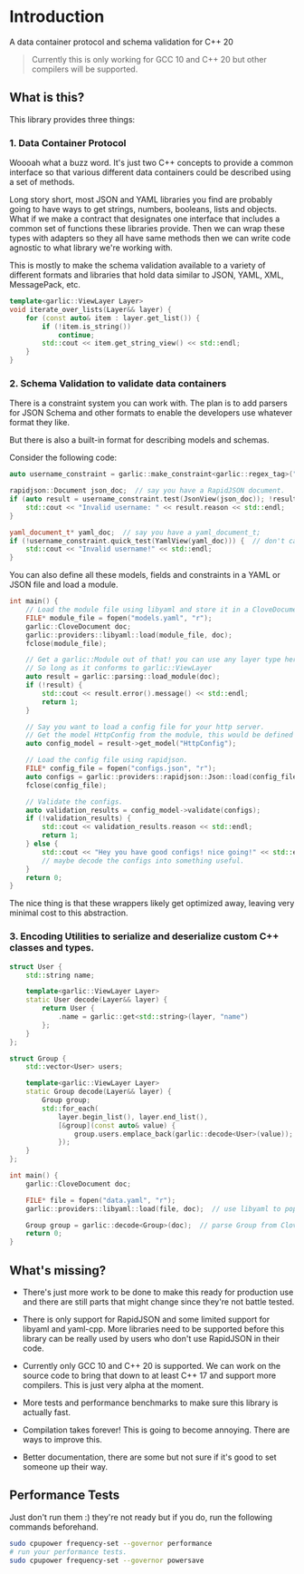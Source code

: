 # Introduction

A data container protocol and schema validation for C++ 20

> Currently this is only working for GCC 10 and C++ 20 but other compilers will be supported.

## What is this?

This library provides three things:


### 1. Data Container Protocol

Woooah what a buzz word. It's just two C++ concepts to provide a common interface
so that various different data containers could be described using a set of methods.

Long story short, most JSON and YAML libraries you find are probably going to have
ways to get strings, numbers, booleans, lists and objects. What if we make a contract that
designates one interface that includes a common set of functions these libraries provide.
Then we can wrap these types with adapters so they all have same methods then we can write code
agnostic to what library we're working with.

This is mostly to make the schema validation available to a variety of different formats and libraries that
hold data similar to JSON, YAML, XML, MessagePack, etc.

```cpp
template<garlic::ViewLayer Layer>
void iterate_over_lists(Layer&& layer) {
    for (const auto& item : layer.get_list()) {
        if (!item.is_string())
            continue;
        std::cout << item.get_string_view() << std::endl;
    }
}
```

### 2. Schema Validation to validate data containers

There is a constraint system you can work with. The plan is to add parsers for JSON Schema and other formats
to enable the developers use whatever format they like.

But there is also a built-in format for describing models and schemas.

Consider the following code:

```cpp
auto username_constraint = garlic::make_constraint<garlic::regex_tag>("\\w{3,12}");

rapidjson::Document json_doc;  // say you have a RapidJSON document.
if (auto result = username_constraint.test(JsonView(json_doc)); !result) {
    std::cout << "Invalid username: " << result.reason << std::endl;
}

yaml_document_t* yaml_doc;  // say you have a yaml_document_t;
if (!username_constraint.quick_test(YamlView(yaml_doc))) {  // don't care about details.
    std::cout << "Invalid username!" << std::endl;
}
```

You can also define all these models, fields and constraints in a YAML or JSON file and load a module.

```cpp
int main() {
    // Load the module file using libyaml and store it in a CloveDocument.
    FILE* module_file = fopen("models.yaml", "r");
    garlic::CloveDocument doc;
    garlic::providers::libyaml::load(module_file, doc);
    fclose(module_file);

    // Get a garlic::Module out of that! you can use any layer type here.
    // So long as it conforms to garlic::ViewLayer
    auto result = garlic::parsing::load_module(doc);
    if (!result) {
        std::cout << result.error().message() << std::endl;
        return 1;
    }

    // Say you want to load a config file for your http server.
    // Get the model HttpConfig from the module, this would be defined in your module file.
    auto config_model = result->get_model("HttpConfig");

    // Load the config file using rapidjson.
    FILE* config_file = fopen("configs.json", "r");
    auto configs = garlic::providers::rapidjson::Json::load(config_file);
    fclose(config_file);

    // Validate the configs.
    auto validation_results = config_model->validate(configs);
    if (!validation_results) {
        std::cout << validation_results.reason << std::endl;
        return 1;
    } else {
        std::cout << "Hey you have good configs! nice going!" << std::endl;
        // maybe decode the configs into something useful.
    }
    return 0;
}
```

The nice thing is that these wrappers likely get optimized away, leaving very minimal cost to this abstraction.

### 3. Encoding Utilities to serialize and deserialize custom C++ classes and types.


```cpp
struct User {
    std::string name;

    template<garlic::ViewLayer Layer>
    static User decode(Layer&& layer) {
        return User {
            .name = garlic::get<std::string>(layer, "name")
        };
    }
};

struct Group {
    std::vector<User> users;

    template<garlic::ViewLayer Layer>
    static Group decode(Layer&& layer) {
        Group group;
        std::for_each(
            layer.begin_list(), layer.end_list(),
            [&group](const auto& value) {
                group.users.emplace_back(garlic::decode<User>(value));
            });
    }
};

int main() {
    garlic::CloveDocument doc;

    FILE* file = fopen("data.yaml", "r");
    garlic::providers::libyaml::load(file, doc);  // use libyaml to populate CloveDocument.

    Group group = garlic::decode<Group>(doc);  // parse Group from CloveDocument.
    return 0;
}
```

## What's missing?

* There's just more work to be done to make this ready for production use and there are still
parts that might change since they're not battle tested.

* There is only support for RapidJSON and some limited support for libyaml and yaml-cpp. More
libraries need to be supported before this library can be really used by users who don't
use RapidJSON in their code.

* Currently only GCC 10 and C++ 20 is supported. We can work on the source code to bring that
down to at least C++ 17 and support more compilers. This is just very alpha at the moment.

* More tests and performance benchmarks to make sure this library is actually fast.

* Compilation takes forever! This is going to become annoying. There are ways to improve this.

* Better documentation, there are some but not sure if it's good to set someone up their way.

## Performance Tests

Just don't run them :) they're not ready but if you do, run the following commands beforehand.

```bash
sudo cpupower frequency-set --governor performance
# run your performance tests.
sudo cpupower frequency-set --governor powersave
```
